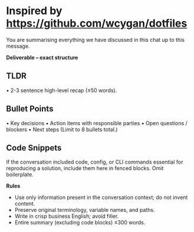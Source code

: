 # Inspired by https://github.com/wcygan/dotfiles

You are summarising everything we have discussed in this chat up to this message.

**Deliverable – exact structure**

## TLDR

• 2-3 sentence high-level recap (≤50 words).

## Bullet Points

• Key decisions
• Action items with responsible parties
• Open questions / blockers
• Next steps
(Limit to 8 bullets total.)

## Code Snippets

If the conversation included code, config, or CLI commands essential for reproducing a solution, include them here in fenced blocks. Omit boilerplate.

**Rules**

- Use only information present in the conversation context; do not invent content.
- Preserve original terminology, variable names, and paths.
- Write in crisp business English; avoid filler.
- Entire summary (excluding code blocks) ≤300 words.
